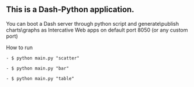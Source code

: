 ## This is a Dash-Python application. 

You can boot a Dash server through python script and generate\publish charts\graphs as
Intercative Web apps on default port 8050 (or any custom port)
 

How to run  

    - $ python main.py "scatter"
	
    - $ python main.py "bar"
	
    - $ python main.py "table"
